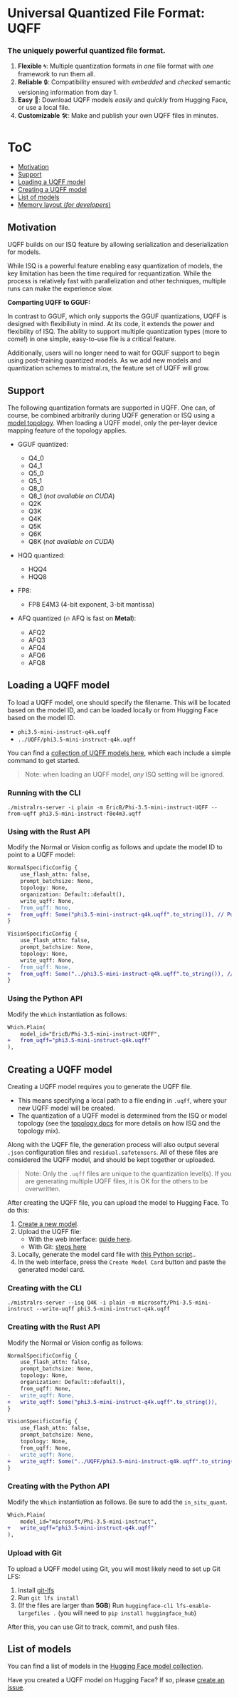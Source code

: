 # Universal Quantized File Format: UQFF

<h3 align="left">
The uniquely powerful quantized file format.
</h3>

1) **Flexible** 🌀: Multiple quantization formats in *one* file format with *one* framework to run them all.
2) **Reliable** 🔒: Compatibility ensured with *embedded* and *checked* semantic versioning information from day 1.
3) **Easy** 🤗: Download UQFF models *easily* and *quickly* from Hugging Face, or use a local file.
3) **Customizable** 🛠️: Make and publish your own UQFF files in minutes.

# ToC
- [Motivation](#motivation)
- [Support](#support)
- [Loading a UQFF model](#loading-a-uqff-model)
- [Creating a UQFF model](#creating-a-uqff-model)
- [List of models](#list-of-models)
- [Memory layout (*for developers*)](UQFF/LAYOUT.md)

## Motivation

UQFF builds on our ISQ feature by allowing serialization and deserialization for models.

While ISQ is a powerful feature enabling easy quantization of models, the key limitation has been the time required for requantization. While the process is relatively fast with parallelization and other techniques, multiple runs can make the experience slow. 

**Comparting UQFF to GGUF:**

In contrast to GGUF, which only supports the GGUF quantizations, UQFF is designed with flexibiliuty in mind. At its code, it extends the power and flexibility of ISQ. The ability to support multiple quantization types (more to come!) in one simple, easy-to-use file is a critical feature.

Additionally, users will no longer need to wait for GGUF support to begin using post-training quantized models. As we add new models and quantization schemes to mistral.rs, the feature set of UQFF will grow.

## Support

The following quantization formats are supported in UQFF. One can, of course, be combined arbitrarily during UQFF generation or ISQ using a [model topology](TOPOLOGY.md). When loading a UQFF model, only the per-layer device mapping feature of the topology applies.

- GGUF quantized:
    - Q4_0
    - Q4_1
    - Q5_0
    - Q5_1
    - Q8_0
    - Q8_1 (*not available on CUDA*)
    - Q2K
    - Q3K
    - Q4K
    - Q5K
    - Q6K
    - Q8K  (*not available on CUDA*)

- HQQ quantized:
    - HQQ4
    - HQQ8

- FP8:
    - FP8 E4M3 (4-bit exponent, 3-bit mantissa)

- AFQ quantized (🔥 AFQ is fast on **Metal**):
    - AFQ2
    - AFQ3
    - AFQ4
    - AFQ6
    - AFQ8

## Loading a UQFF model

To load a UQFF model, one should specify the filename. This will be located based on the model ID, and can
be loaded locally or from Hugging Face based on the model ID.

- `phi3.5-mini-instruct-q4k.uqff`
- `../UQFF/phi3.5-mini-instruct-q4k.uqff`

You can find a [collection of UQFF models here](https://huggingface.co/collections/EricB/uqff-670e4a49d56ecdd3f7f0fd4c), which each include a simple
command to get started.

> Note: when loading an UQFF model, *any* ISQ setting will be ignored.

### Running with the CLI

```
./mistralrs-server -i plain -m EricB/Phi-3.5-mini-instruct-UQFF --from-uqff phi3.5-mini-instruct-f8e4m3.uqff
```

### Using with the Rust API

Modify the Normal or Vision config as follows and update the model ID to point to a UQFF model:

```diff
NormalSpecificConfig {
    use_flash_attn: false,
    prompt_batchsize: None,
    topology: None,
    organization: Default::default(),
    write_uqff: None,
-   from_uqff: None,
+   from_uqff: Some("phi3.5-mini-instruct-q4k.uqff".to_string()), // Pull from specified HF hub repo
}
```

```diff
VisionSpecificConfig {
    use_flash_attn: false,
    prompt_batchsize: None,
    topology: None,
    write_uqff: None,
-   from_uqff: None,
+   from_uqff: Some("../phi3.5-mini-instruct-q4k.uqff".to_string()), // Local path
}
```

### Using the Python API
Modify the `Which` instantiation as follows:
```diff
Which.Plain(
    model_id="EricB/Phi-3.5-mini-instruct-UQFF",
+   from_uqff="phi3.5-mini-instruct-q4k.uqff"
),
```


## Creating a UQFF model

Creating a UQFF model requires you to generate the UQFF file.
- This means specifying a local path to a file ending in `.uqff`, where your new UQFF model will be created.
- The quantization of a UQFF model is determined from the ISQ or model topology (see the [topology docs](TOPOLOGY.md) for more details on how ISQ and the topology mix).

Along with the UQFF file, the generation process will also output several `.json` configuration files and `residual.safetensors`. All of these files are considered the
UQFF model, and should be kept together or uploaded.

> Note: Only the `.uqff` files are unique to the quantization level(s). If you are generating multiple UQFF files, it is OK for the others to be overwritten.

After creating the UQFF file, you can upload the model to Hugging Face. To do this:
1) [Create a new model](https://huggingface.co/docs/transformers/v4.17.0/en/create_a_model).
2) Upload the UQFF file:
    - With the web interface: [guide here](https://huggingface.co/docs/hub/en/models-uploading#using-the-web-interface).
    - With Git: [steps here](#upload-with-git-lfs)
3) Locally, generate the model card file with [this Python script](../scripts/generate_uqff_card.py)..
4) In the web interface, press the `Create Model Card` button and paste the generated model card.

### Creating with the CLI

```
./mistralrs-server --isq Q4K -i plain -m microsoft/Phi-3.5-mini-instruct --write-uqff phi3.5-mini-instruct-q4k.uqff
```

### Creating with the Rust API

Modify the Normal or Vision config as follows:

```diff
NormalSpecificConfig {
    use_flash_attn: false,
    prompt_batchsize: None,
    topology: None,
    organization: Default::default(),
    from_uqff: None,
-   write_uqff: None,
+   write_uqff: Some("phi3.5-mini-instruct-q4k.uqff".to_string()),
}
```

```diff
VisionSpecificConfig {
    use_flash_attn: false,
    prompt_batchsize: None,
    topology: None,
    from_uqff: None,
-   write_uqff: None,
+   write_uqff: Some("../UQFF/phi3.5-mini-instruct-q4k.uqff".to_string()),
}
```

### Creating with the Python API
Modify the `Which` instantiation as follows. Be sure to add the `in_situ_quant`.
```diff
Which.Plain(
    model_id="microsoft/Phi-3.5-mini-instruct",
+   write_uqff="phi3.5-mini-instruct-q4k.uqff"
),
```

### Upload with Git
To upload a UQFF model using Git, you will most likely need to set up Git LFS:

1) Install [git-lfs](https://github.com/git-lfs/git-lfs?tab=readme-ov-file#installing)
2) Run `git lfs install`
3) (If the files are larger than **5GB**) Run `huggingface-cli lfs-enable-largefiles .` (you will need to `pip install huggingface_hub`)

After this, you can use Git to track, commit, and push files.

## List of models

You can find a list of models in the [Hugging Face model collection](https://huggingface.co/collections/EricB/uqff-670e4a49d56ecdd3f7f0fd4c).

Have you created a UQFF model on Hugging Face? If so, please [create an issue](https://github.com/EricLBuehler/mistral.rs/issues/new).
